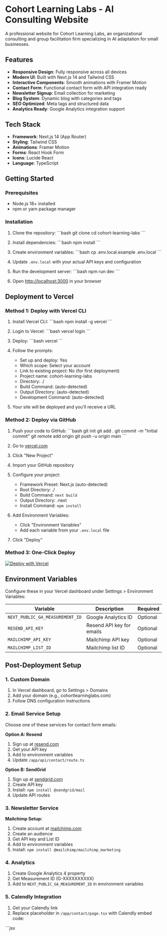 # Cohort Learning Labs - AI Consulting Website

A professional website for Cohort Learning Labs, an organizational consulting and group facilitation firm specializing in AI adaptation for small businesses.

## Features

- **Responsive Design**: Fully responsive across all devices
- **Modern UI**: Built with Next.js 14 and Tailwind CSS
- **Interactive Components**: Smooth animations with Framer Motion
- **Contact Form**: Functional contact form with API integration ready
- **Newsletter Signup**: Email collection for marketing
- **Blog System**: Dynamic blog with categories and tags
- **SEO Optimized**: Meta tags and structured data
- **Analytics Ready**: Google Analytics integration support

## Tech Stack

- **Framework**: Next.js 14 (App Router)
- **Styling**: Tailwind CSS
- **Animations**: Framer Motion
- **Forms**: React Hook Form
- **Icons**: Lucide React
- **Language**: TypeScript

## Getting Started

### Prerequisites

- Node.js 18+ installed
- npm or yarn package manager

### Installation

1. Clone the repository:
\`\`\`bash
git clone <your-repo-url>
cd cohort-learning-labs
\`\`\`

2. Install dependencies:
\`\`\`bash
npm install
\`\`\`

3. Create environment variables:
\`\`\`bash
cp .env.local.example .env.local
\`\`\`

4. Update `.env.local` with your actual API keys and configuration

5. Run the development server:
\`\`\`bash
npm run dev
\`\`\`

6. Open [http://localhost:3000](http://localhost:3000) in your browser

## Deployment to Vercel

### Method 1: Deploy with Vercel CLI

1. Install Vercel CLI:
\`\`\`bash
npm install -g vercel
\`\`\`

2. Login to Vercel:
\`\`\`bash
vercel login
\`\`\`

3. Deploy:
\`\`\`bash
vercel
\`\`\`

4. Follow the prompts:
   - Set up and deploy: Yes
   - Which scope: Select your account
   - Link to existing project: No (for first deployment)
   - Project name: cohort-learning-labs
   - Directory: ./
   - Build Command: (auto-detected)
   - Output Directory: (auto-detected)
   - Development Command: (auto-detected)

5. Your site will be deployed and you'll receive a URL

### Method 2: Deploy via GitHub

1. Push your code to GitHub:
\`\`\`bash
git init
git add .
git commit -m "Initial commit"
git remote add origin <your-github-repo-url>
git push -u origin main
\`\`\`

2. Go to [vercel.com](https://vercel.com)

3. Click "New Project"

4. Import your GitHub repository

5. Configure your project:
   - Framework Preset: Next.js (auto-detected)
   - Root Directory: ./
   - Build Command: `next build`
   - Output Directory: .next
   - Install Command: `npm install`

6. Add Environment Variables:
   - Click "Environment Variables"
   - Add each variable from your `.env.local` file

7. Click "Deploy"

### Method 3: One-Click Deploy

[![Deploy with Vercel](https://vercel.com/button)](https://vercel.com/new/clone?repository-url=https://github.com/yourusername/cohort-learning-labs)

## Environment Variables

Configure these in your Vercel dashboard under Settings > Environment Variables:

| Variable | Description | Required |
|----------|-------------|----------|
| `NEXT_PUBLIC_GA_MEASUREMENT_ID` | Google Analytics ID | Optional |
| `RESEND_API_KEY` | Resend API key for emails | Optional |
| `MAILCHIMP_API_KEY` | Mailchimp API key | Optional |
| `MAILCHIMP_LIST_ID` | Mailchimp list ID | Optional |

## Post-Deployment Setup

### 1. Custom Domain

1. In Vercel dashboard, go to Settings > Domains
2. Add your domain (e.g., cohortlearninglabs.com)
3. Follow DNS configuration instructions

### 2. Email Service Setup

Choose one of these services for contact form emails:

**Option A: Resend**
1. Sign up at [resend.com](https://resend.com)
2. Get your API key
3. Add to environment variables
4. Update `/app/api/contact/route.ts`

**Option B: SendGrid**
1. Sign up at [sendgrid.com](https://sendgrid.com)
2. Create API key
3. Install: `npm install @sendgrid/mail`
4. Update API routes

### 3. Newsletter Service

**Mailchimp Setup:**
1. Create account at [mailchimp.com](https://mailchimp.com)
2. Create an audience
3. Get API key and List ID
4. Add to environment variables
5. Install: `npm install @mailchimp/mailchimp_marketing`

### 4. Analytics

1. Create Google Analytics 4 property
2. Get Measurement ID (G-XXXXXXXXXX)
3. Add to `NEXT_PUBLIC_GA_MEASUREMENT_ID` in environment variables

### 5. Calendly Integration

1. Get your Calendly link
2. Replace placeholder in `/app/contact/page.tsx` with Calendly embed code:

\`\`\`jsx
<div className="calendly-inline-widget" 
     data-url="https://calendly.com/your-username"
     style={{ minWidth: '320px', height: '630px' }} />
<script type="text/javascript" 
        src="https://assets.calendly.com/assets/external/widget.js" async />
\`\`\`

## Customization

### Brand Colors

Edit colors in `tailwind.config.js`:

\`\`\`javascript
colors: {
  primary: {
    // Adjust gray shades
  },
  accent: {
    // Change accent color
  }
}
\`\`\`

### Content

- **Company Info**: Update in components (Header, Footer, About)
- **Services**: Edit `/app/services/page.tsx`
- **Pricing**: Modify `/app/pricing/page.tsx`
- **Blog Posts**: Add/edit in `/data/blog.ts`
- **Testimonials**: Update in components

### Images

Replace placeholder images with your own:
- Use high-quality images (WebP format recommended)
- Optimize images before uploading
- Update image URLs in components

## Performance Optimization

1. **Image Optimization**: Use Next.js Image component
2. **Code Splitting**: Automatic with Next.js
3. **Font Optimization**: Using next/font for Inter
4. **Lazy Loading**: Components load on demand

## SEO Checklist

- [ ] Update meta descriptions in each page
- [ ] Add structured data (JSON-LD)
- [ ] Create sitemap.xml
- [ ] Add robots.txt
- [ ] Submit to Google Search Console
- [ ] Optimize images with alt text

## Support

For issues or questions:
- Check [Next.js Documentation](https://nextjs.org/docs)
- Review [Tailwind CSS Documentation](https://tailwindcss.com/docs)
- Visit [Vercel Documentation](https://vercel.com/docs)

## License

MIT License - feel free to use this template for your projects!

---

Built with ❤️ by Cohort Learning Labs
